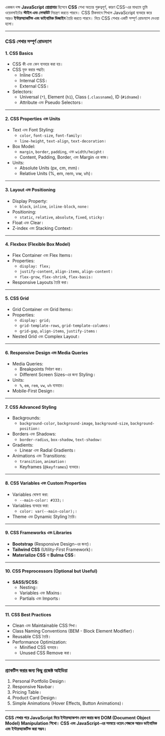 একজন দক্ষ **JavaScript প্রোগ্রামার** হিসেবে **CSS** শেখা অত্যন্ত গুরুত্বপূর্ণ,
কারণ CSS-এর মাধ্যমে তুমি ওয়েবসাইটের **স্টাইল এবং লেআউট** নিয়ন্ত্রণ করতে পারবে।
CSS ঠিকভাবে শিখলে JavaScript ব্যবহার করে আরও **ইন্টারঅ্যাকটিভ এবং ডাইনামিক
ডিজাইন** তৈরি করতে পারবে। নিচে CSS শেখার একটি সম্পূর্ণ রোডম্যাপ দেওয়া হলো।

---

### **CSS শেখার সম্পূর্ণ রোডম্যাপ**

#### **1. CSS Basics**

- CSS কী এবং কেন ব্যবহার করা হয়।
- CSS যুক্ত করার পদ্ধতি:
  - Inline CSS।
  - Internal CSS।
  - External CSS।
- Selectors:
  - Universal (`*`), Element (`h1`), Class (`.classname`), ID (`#idname`)।
  - Attribute এবং Pseudo Selectors।

---

#### **2. CSS Properties এবং Units**

- Text এবং Font Styling:
  - `color`, `font-size`, `font-family`।
  - `line-height`, `text-align`, `text-decoration`।
- Box Model:
  - `margin`, `border`, `padding`, এবং `width/height`।
  - Content, Padding, Border, এবং Margin এর কাজ।
- Units:
  - Absolute Units (px, cm, mm)।
  - Relative Units (%, em, rem, vw, vh)।

---

#### **3. Layout এবং Positioning**

- Display Property:
  - `block`, `inline`, `inline-block`, `none`।
- Positioning:
  - `static`, `relative`, `absolute`, `fixed`, `sticky`।
- Float এবং Clear।
- Z-index এবং Stacking Context।

---

#### **4. Flexbox (Flexible Box Model)**

- Flex Container এবং Flex Items।
- Properties:
  - `display: flex;`
  - `justify-content`, `align-items`, `align-content`।
  - `flex-grow`, `flex-shrink`, `flex-basis`।
- Responsive Layouts তৈরি করা।

---

#### **5. CSS Grid**

- Grid Container এবং Grid Items।
- Properties:
  - `display: grid;`
  - `grid-template-rows`, `grid-template-columns`।
  - `grid-gap`, `align-items`, `justify-items`।
- Nested Grid এবং Complex Layout।

---

#### **6. Responsive Design এবং Media Queries**

- Media Queries:
  - Breakpoints নির্ধারণ করা।
  - Different Screen Sizes-এর জন্য Styling।
- Units:
  - `%`, `em`, `rem`, `vw`, `vh` ব্যবহার।
- Mobile-First Design।

---

#### **7. CSS Advanced Styling**

- Backgrounds:
  - `background-color`, `background-image`, `background-size`,
    `background-position`।
- Borders এবং Shadows:
  - `border-radius`, `box-shadow`, `text-shadow`।
- Gradients:
  - Linear এবং Radial Gradients।
- Animations এবং Transitions:
  - `transition`, `animation`।
  - Keyframes (`@keyframes`) ব্যবহার।

---

#### **8. CSS Variables এবং Custom Properties**

- Variables ঘোষণা করা:
  - `--main-color: #333;`।
- Variables ব্যবহার করা:
  - `color: var(--main-color);`।
- Theme এবং Dynamic Styling তৈরি।

---

#### **9. CSS Frameworks এবং Libraries**

- **Bootstrap** (Responsive Design-এর জন্য)।
- **Tailwind CSS** (Utility-First Framework)।
- **Materialize CSS** বা **Bulma CSS**।

---

#### **10. CSS Preprocessors (Optional but Useful)**

- **SASS/SCSS**:
  - Nesting।
  - Variables এবং Mixins।
  - Partials এবং Imports।

---

#### **11. CSS Best Practices**

- Clean এবং Maintainable CSS লিখা।
- Class Naming Conventions (BEM - Block Element Modifier)।
- Reusable CSS তৈরি।
- Performance Optimization:
  - Minified CSS ব্যবহার।
  - Unused CSS Remove করা।

---

### **প্র্যাকটিস করার জন্য কিছু প্রজেক্ট আইডিয়া**

1. Personal Portfolio Design।
2. Responsive Navbar।
3. Pricing Table।
4. Product Card Design।
5. Simple Animations (Hover Effects, Button Animations)।

---

**CSS শেখার পরে JavaScript দিয়ে ইন্টারঅ্যাকশন যোগ করার জন্য DOM (Document Object
Model) Manipulation শিখো। CSS এবং JavaScript-এর সমন্বয়ে ওয়েব পেজকে আরও ডাইনামিক
এবং ইন্টারঅ্যাকটিভ করা সম্ভব।**
